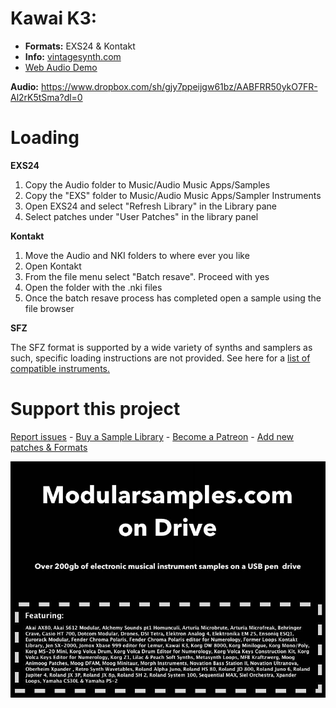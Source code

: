 
# Kawai K3:


  - ****Formats:**** EXS24 & Kontakt
-  ****Info:****  [vintagesynth.com](http://www.vintagesynth.com/kawai/kawaik3.php)
- [Web Audio Demo](https://www.modularsamples.com/Demos/demos/k3.html)

****Audio:**** https://www.dropbox.com/sh/gjy7ppeijgw61bz/AABFRR50ykO7FR-Al2rK5tSma?dl=0
# 

  

# Loading

  

****EXS24****

1. Copy the Audio folder to Music/Audio Music Apps/Samples
2. Copy the "EXS" folder to Music/Audio Music Apps/Sampler Instruments
3. Open EXS24 and select "Refresh Library" in the Library pane
4. Select patches under "User Patches" in the library panel

****Kontakt****

1. Move the Audio and NKI folders to where ever you like
2. Open Kontakt
3. From the file menu select "Batch resave". Proceed with yes
4. Open the folder with the .nki files
5. Once the batch resave process has completed open a sample using the file browser

****SFZ****

The SFZ format is supported by a wide variety of synths and samplers as such, specific loading instructions are not provided. See here for a  [list of compatible instruments.](https://sfzformat.com/software/players/)

# Support this project

[Report issues](/issues) - [Buy a Sample Library](https://gumroad.com/modularsamples) - [Become a Patreon](https://www.patreon.com/modularsamples) - [Add new patches & Formats](/pulls)

[
![Sample library disks](https://github.com/publicsamples/Public-Samples/raw/master/images/drives2.jpg?raw=true)
](https://gum.co/modularsamples-drives)
